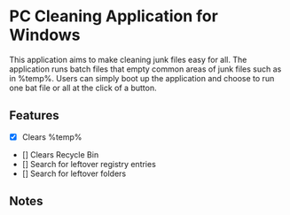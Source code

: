 # PC Cleaning Application for Windows 
This application aims to make cleaning junk files easy for all. The application runs batch files that 
empty common areas of junk files such as in %temp%. Users can simply boot up the application and 
choose to run one bat file or all at the click of a button. 

## Features 
- [x] Clears %temp%
- [] Clears Recycle Bin
- [] Search for leftover registry entries
- [] Search for leftover folders

## Notes